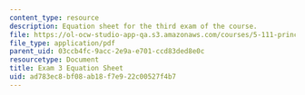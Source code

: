 ```yaml
---
content_type: resource
description: Equation sheet for the third exam of the course.
file: https://ol-ocw-studio-app-qa.s3.amazonaws.com/courses/5-111-principles-of-chemical-science-fall-2008/ad783ec8bf08ab18f7e922c00527f4b7_Exam3_Eqns.pdf
file_type: application/pdf
parent_uid: 03ccb4fc-9acc-2e9a-e701-ccd83ded8e0c
resourcetype: Document
title: Exam 3 Equation Sheet
uid: ad783ec8-bf08-ab18-f7e9-22c00527f4b7
---
```

